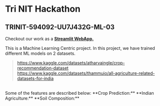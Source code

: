 # Tri NIT Hackathon
## TRINIT-594092-UU7J432G-ML-03

Checkout our work as a <a href="https://noname-stuff-trinit-594092-uu7j432g-ml-03-app-dtr6i0.streamlit.app/">**Streamlit WebApp.**</a>

This is a Machine Learning Centric project. In this project, we have trained different ML models on 2 datasets. <br>
> https://www.kaggle.com/datasets/atharvaingle/crop-recommendation-dataset <br>
> https://www.kaggle.com/datasets/thammuio/all-agriculture-related-datasets-for-india
<br>
Some of the features are described below:
**Crop Prediction:**
**Indian Agriculture:**
**Soil Composition:**
